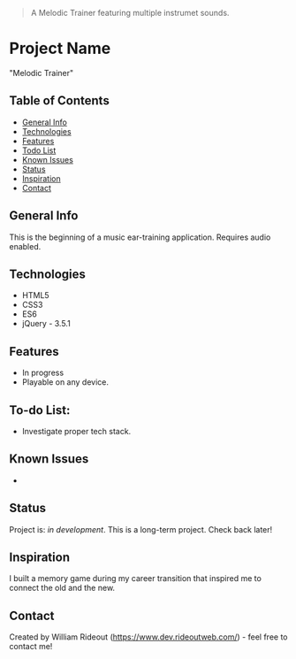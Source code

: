 > A Melodic Trainer featuring multiple instrumet sounds.

# Project Name
"Melodic Trainer"

## Table of Contents
* [General Info](#general-info)
* [Technologies](#technologies)
* [Features](#features)
* [Todo List](#todo-list)
* [Known Issues](#known-issues)
* [Status](#status)
* [Inspiration](#inspiration)
* [Contact](#contact)

## General Info
This is the beginning of a music ear-training application. Requires audio enabled.

## Technologies
* HTML5
* CSS3
* ES6
* jQuery - 3.5.1

## Features
* In progress
* Playable on any device.

## To-do List:
* Investigate proper tech stack.

## Known Issues
* 

## Status
Project is: _in development_. This is a long-term project. Check back later!

## Inspiration
I built a memory game during my career transition that inspired me to connect the old and the new.

## Contact
Created by William Rideout (https://www.dev.rideoutweb.com/) - feel free to contact me!